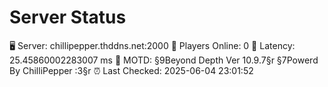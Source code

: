 # Server Status

🖥 Server: chillipepper.thddns.net:2000
👥 Players Online: 0
📶 Latency: 25.45860002283007 ms
📝 MOTD: §9Beyond Depth Ver 10.9.7§r
§7Powerd By ChilliPepper :3§r
⏰ Last Checked: 2025-06-04 23:01:52
